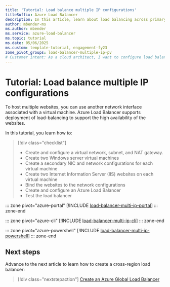 ```yaml
---
title: 'Tutorial: Load balance multiple IP configurations'
titleSuffix: Azure Load Balancer
description: In this article, learn about load balancing across primary and secondary NIC configurations using the Azure portal, Azure CLI, and Azure PowerShell.
author: mbender-ms
ms.author: mbender
ms.service: azure-load-balancer
ms.topic: tutorial
ms.date: 05/06/2025
ms.custom: template-tutorial, engagement-fy23
zone_pivot_groups: load-balancer-multiple-ip-pv
# Customer intent: As a cloud architect, I want to configure load balancing across multiple IPs for virtual machines, so that I can ensure high availability and manage website traffic efficiently.
---
```


# Tutorial: Load balance multiple IP configurations

To host multiple websites, you can use another network interface associated with a virtual machine. Azure Load Balancer supports deployment of load-balancing to support the high availability of the websites.

In this tutorial, you learn how to:

> [!div class="checklist"]
> * Create and configure a virtual network, subnet, and NAT gateway.
> * Create two Windows server virtual machines
> * Create a secondary NIC and network configurations for each virtual machine
> * Create two Internet Information Server (IIS) websites on each virtual machine
> * Bind the websites to the network configurations
> * Create and configure an Azure Load Balancer
> * Test the load balancer


::: zone pivot="azure-portal"
[!INCLUDE [load-balancer-multi-ip-portal](../../includes/load-balancer-multi-ip-portal.md)]
::: zone-end 

::: zone pivot="azure-cli"
[!INCLUDE [load-balancer-multi-ip-cli](../../includes/load-balancer-multi-ip-cli.md)]
::: zone-end

::: zone pivot="azure-powershell"
[!INCLUDE [load-balancer-multi-ip-powershell](../../includes/load-balancer-multi-ip-powershell.md)]
::: zone-end

## Next steps

Advance to the next article to learn how to create a cross-region load balancer:

> [!div class="nextstepaction"]
> [Create an Azure Global Load Balancer](/azure/load-balancer/tutorial-cross-region-portal?tabs=azureportal)

